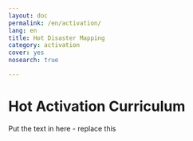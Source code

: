 ```yaml
---
layout: doc
permalink: /en/activation/
lang: en
title: Hot Disaster Mapping
category: activation
cover: yes
nosearch: true

---
```


Hot Activation Curriculum
============

Put the text in here - replace this
